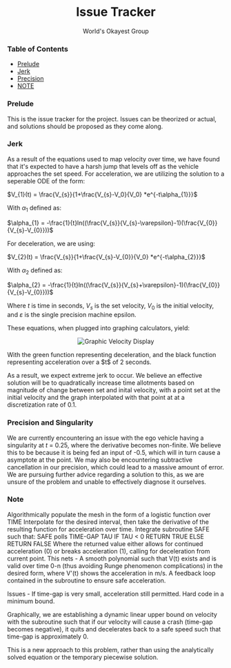 <h1 align="center">Issue Tracker</h1>
<p align="center">
  World's Okayest Group
</p>

### Table of Contents
- [Prelude](#prelude)
- [Jerk](#jerk)
- [Precision](#precision-and-singularity)
- [NOTE](#note)

### Prelude
This is the issue tracker for the project. Issues can be theorized or actual, and solutions should be proposed as they come along.

### Jerk
As a result of the equations used to map velocity over time, we have found that it's expected to have a harsh jump that levels off as the vehicle approaches the set speed.
For acceleration, we are utilizing the solution to a seperable ODE of the form:

$V_{1}(t) = \frac{V_{s}}{1+\frac{V_{s}-V_0}{V_0} *e^{-t\alpha_{1}}}$

With $\alpha_{1}$ defined as:

$\alpha_{1} = -\frac{1}{t}ln((\frac{V_{s}}{V_{s}-\varepsilon}-1)(\frac{V_{0}}{V_{s}-V_{0}}))$

For deceleration, we are using:

$V_{2}(t) = \frac{V_{s}}{1+\frac{V_{s}-V_{0}}{V_0} *e^{-t\alpha_{2}}}$

With $\alpha_{2}$ defined as:

$\alpha_{2} = -\frac{1}{t}ln((\frac{V_{s}}{V_{s}+\varepsilon}-1)(\frac{V_{0}}{V_{s}-V_{0}}))$

Where $t$ is time in seconds, $V_{s}$ is the set velocity, $V_{0}$ is the initial velocity, and $\varepsilon$ is the single precision machine epsilon.


These equations, when plugged into graphing calculators, yield:

<p align="center">
	<img alt="Graphic Velocity Display" src="https://i.imgur.com/Gc9Bdbn.png"/>
</p>
With the green function representing deceleration, and the black function representing acceleration over a $t$ of 2 seconds.

As a result, we expect extreme jerk to occur. We believe an effective solution will be to quadratically increase time allotments based on magnitude of change between
set and inital velocity, with a point set at the initial velocity and the graph interpolated with that point at at a discretization rate of 0.1. 


### Precision and Singularity

We are currently encountering an issue with the ego vehicle having a singularity at $t$ = 0.25, where the derivative becomes non-finite. We believe this to be because it is being fed an
input of -0.5, which will in turn cause a asymptote at the point. We may also be encountering subtractive cancellation in our precision, which could lead to a massive amount of error.
We are pursuing further advice regarding a solution to this, as we are unsure of the problem and unable to effectively diagnose it ourselves.

### Note

Algorithmically populate the mesh in the form of a logistic function over TIME
Interpolate for the desired interval, then take the derivative of the resulting function for acceleration over time.
Integrate subroutine SAFE such that:
SAFE polls TIME-GAP TAU
IF TAU < 0
	RETURN TRUE
ELSE
	RETURN FALSE
Where the returned value either allows for continued acceleration (0) or breaks acceleration (1), calling for deceleration from current point.
This nets -
A smooth polynomial such that V(t) exists and is valid over time 0-n (thus avoiding Runge phenomenon complications) in the desired form, where V'(t) shows the acceleration in m/s.
A feedback loop contained in the subroutine to ensure safe acceleration.

Issues -
If time-gap is very small, acceleration still permitted. Hard code in a minimum bound.

Graphically, we are establishing a dynamic linear upper bound on velocity with the subroutine such that if our velocity will cause a crash (time-gap becomes negative), it quits
and decelerates back to a safe speed such that time-gap is approximately 0. 

This is a new approach to this problem, rather than using the analytically solved equation or the temporary piecewise solution.
